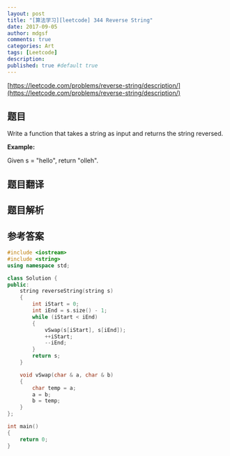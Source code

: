 ```yaml
---
layout: post
title: "[算法学习][leetcode] 344 Reverse String"
date: 2017-09-05
author: mdgsf
comments: true
categories: Art
tags: [Leetcode]
description:
published: true #default true
---
```


[https://leetcode.com/problems/reverse-string/description/](https://leetcode.com/problems/reverse-string/description/)

## 题目

Write a function that takes a string as input and returns the string reversed.

**Example:**

Given s = "hello", return "olleh".

## 题目翻译

## 题目解析

## 参考答案

```c++
#include <iostream>
#include <string>
using namespace std;

class Solution {
public:
    string reverseString(string s)
    {
        int iStart = 0;
        int iEnd = s.size() - 1;
        while (iStart < iEnd)
        {
            vSwap(s[iStart], s[iEnd]);
            ++iStart;
            --iEnd;
        }
        return s;
    }

    void vSwap(char & a, char & b)
    {
        char temp = a;
        a = b;
        b = temp;
    }
};

int main()
{
    return 0;
}
```
